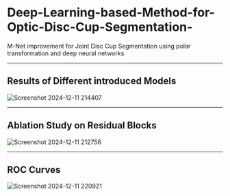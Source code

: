 # Deep-Learning-based-Method-for-Optic-Disc-Cup-Segmentation-
M-Net improvement for Joint Disc Cup Segmentation  using polar transformation and deep neural networks
***
## Results of Different introduced Models
![Screenshot 2024-12-11 214407](https://github.com/user-attachments/assets/ee19088b-ee9a-49e4-81f0-6e20dd16cb17)
***
## Ablation Study on Residual Blocks
![Screenshot 2024-12-11 212756](https://github.com/user-attachments/assets/7cf08ab1-ea2d-4170-8caa-800744e8d838)
***
## ROC Curves
![Screenshot 2024-12-11 220921](https://github.com/user-attachments/assets/d146f291-b896-44ec-be71-7290a8e888b9)
